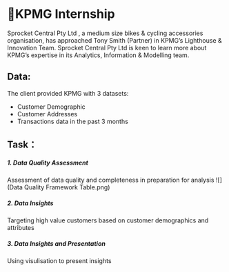 # 💃KPMG Internship
Sprocket Central Pty Ltd  , a medium size bikes & cycling accessories organisation, has approached Tony Smith (Partner) in KPMG’s Lighthouse & Innovation Team. Sprocket Central Pty Ltd  is keen to learn more about KPMG’s expertise in its Analytics, Information & Modelling team. 
## Data:
The client provided KPMG with 3 datasets:

* Customer Demographic 
* Customer Addresses
* Transactions data in the past 3 months
## Task：
##### 1. Data Quality Assessment
Assessment of data quality and completeness in preparation for analysis
![](Data Quality Framework Table.png)

##### 2. Data Insights
Targeting high value customers based on customer demographics and attributes
##### 3. Data Insights and Presentation
Using visulisation to present insights
